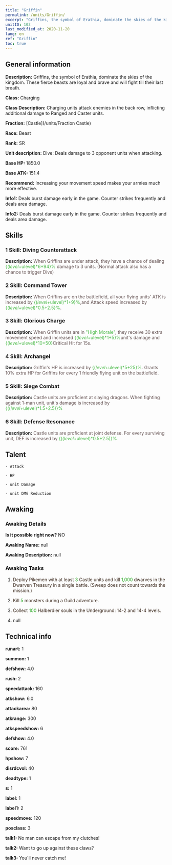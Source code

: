 ```yaml
---
title: "Griffin"
permalink: /units/Griffin/
excerpt: "Griffins, the symbol of Erathia, dominate the skies of the kingdom. These fierce beasts are loyal and brave and will fight till their last breath."
unitID: 103
last_modified_at: 2020-11-20
lang: en
ref: "Griffin"
toc: true
---
```

## General information
 **Description:** Griffins, the symbol of Erathia, dominate the skies of the kingdom. These fierce beasts are loyal and brave and will fight till their last breath.

 **Class:** Charging

 **Class Description:** Charging units attack enemies in the back row, inflicting additional damage to Ranged and Caster units.

 **Fraction:** [Castle](/units/Fraction Castle)

 **Race:** Beast

 **Rank:** SR

 **Unit description:** Dive: Deals damage to 3 opponent units when attacking.

 **Base HP:** 1850.0

 **Base ATK:** 151.4

 **Recommend:** Increasing your movement speed makes your armies much more effective.

 **Info1:** Deals burst damage early in the game. Counter strikes frequently and deals area damage.

 **Info2:** Deals burst damage early in the game. Counter strikes frequently and deals area damage.

## Skills
### 1 Skill: Diving Counterattack
 **Description:** <span style="color: #645252">When Griffins are under attack, they have a chance of dealing <span style="color: black"><span style="color: #48b946">{($level+$ulevel)*6+94}%<span style="color: black"><span style="color: #645252"> damage to 3 units. (Normal attack also has a chance to trigger Dive)<span style="color: black">

### 2 Skill: Command Tower
 **Description:** <span style="color: #645252">When Griffins are on the battlefield, all your flying units' ATK is increased by <span style="color: black"><span style="color: #48b946">{($level+$ulevel)*1+9}%<span style="color: black"><span style="color: #645252">,and Attack speed increased by <span style="color: black"><span style="color: #48b946">{($level+$ulevel)*0.5+2.5}%<span style="color: black"><span style="color: #645252">.<span style="color: black">

### 3 Skill: Glorious Charge
 **Description:** <span style="color: #645252">When Griffin units are in <span style="color: black"><span style="color: #48b946">\"High Morale\"<span style="color: black"><span style="color: #645252">, they receive 30 extra movement speed and increased <span style="color: black"><span style="color: #48b946">{($level+$ulevel)*1+5}%<span style="color: black"><span style="color: #645252">unit's damage and <span style="color: black"><span style="color: #48b946">{($level+$ulevel)*10+50}<span style="color: black"><span style="color: #645252">Critical Hit for 15s.<span style="color: black">

### 4 Skill: Archangel
 **Description:** <span style="color: #645252">Griffin's HP is increased by <span style="color: black"><span style="color: #48b946">{($level+$ulevel)*5+25}%<span style="color: black"><span style="color: #645252">. Grants 10% extra HP for Griffins for every 1 friendly flying unit on the battlefield.<span style="color: black">

### 5 Skill: Siege Combat
 **Description:** <span style="color: #645252">Castle units are proficient at slaying dragons. When fighting against 1-man unit, unit's damage is increased by <span style="color: black"><span style="color: #48b946">{(($level+$ulevel)*1.5+2.5)}%<span style="color: black"><span style="color: #645252"> <span style="color: black">

### 6 Skill: Defense Resonance
 **Description:** <span style="color: #645252">Castle units are proficient at joint defense. For every surviving unit, DEF is increased by <span style="color: black"><span style="color: #48b946">{(($level+$ulevel)*0.5+2.5)}%<span style="color: black"><span style="color: #645252"><span style="color: black">

## Talent

    - Attack

    - HP

    - unit Damage

    - unit DMG Reduction

## Awaking
### Awaking Details
 **Is it possible right now?** NO

 **Awaking Name:** null

 **Awaking Description:** null

### Awaking Tasks
 1. <span style="color: #3c2a1e">Deploy Pikemen with at least <span style="color: black"><span style="color: #1ca216">3<span style="color: black"><span style="color: #3c2a1e"> Castle units and kill <span style="color: black"><span style="color: #1ca216">1,000<span style="color: black"><span style="color: #3c2a1e"> dwarves in the Dwarven Treasury in a single battle. (Sweep does not count towards the mission.)<span style="color: black">

 2. <span style="color: #3c2a1e">Kill <span style="color: black"><span style="color: #1ca216">5<span style="color: black"><span style="color: #3c2a1e"> monsters during a Guild adventure.<span style="color: black">

 3. <span style="color: #3c2a1e">Collect <span style="color: black"><span style="color: #1ca216">100<span style="color: black"><span style="color: #3c2a1e"> Halberdier souls in the Underground: 14-2 and 14-4 levels.<span style="color: black">

 4. null

## Technical info
 **runart:** 1

 **summon:** 1

 **defshow:** 4.0

 **rush:** 2

 **speedattack:** 160

 **atkshow:** 6.0

 **attackarea:** 80

 **atkrange:** 300

 **atkspeedshow:** 6

 **defshow:** 4.0

 **score:** 761

 **hpshow:** 7

 **disrdcvol:** 40

 **deadtype:** 1

 **s:** 1

 **label:** 1

 **label1:** 2

 **speedmove:** 120

 **posclass:** 3

 **talk1:** No man can escape from my clutches!

 **talk2:** Want to go up against these claws?

 **talk3:** You'll never catch me!

